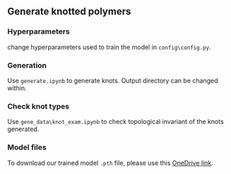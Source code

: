 ## Generate knotted polymers
### Hyperparameters
change hyperparameters used to train the model in `config\config.py`.

### Generation
Use `generate.ipynb` to generate knots. Output directory can be changed within.

### Check knot types
Use `gene_data\knot_exam.ipynb` to check topological invariant of the knots generated. 

### Model files
To download our trained model `.pth` file, please use this [OneDrive link](https://portland-my.sharepoint.com/:f:/g/personal/zzhang578-c_my_cityu_edu_hk/EjHrmJIm2g9Kh1HyGG9N8ssBYf9QiWDtiwZGIjFccWk0Ow?e=P6B9bE).
